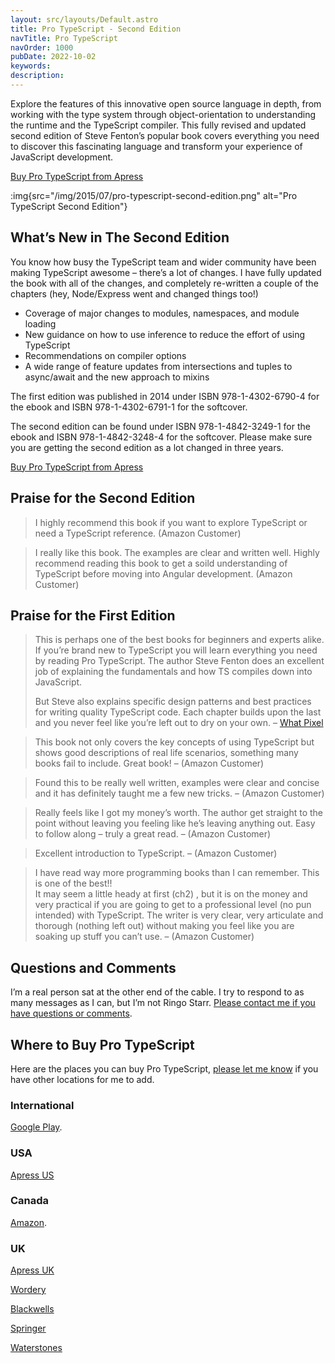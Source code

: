 ```yaml
---
layout: src/layouts/Default.astro
title: Pro TypeScript - Second Edition
navTitle: Pro TypeScript
navOrder: 1000
pubDate: 2022-10-02
keywords: 
description: 
---
```


Explore the features of this innovative open source language in depth, from working with the type system through object-orientation to understanding the runtime and the TypeScript compiler. This fully revised and updated second edition of Steve Fenton’s popular book covers everything you need to discover this fascinating language and transform your experience of JavaScript development.

[Buy Pro TypeScript from Apress](https://www.apress.com/us/book/9781484232484)

:img{src="/img/2015/07/pro-typescript-second-edition.png" alt="Pro TypeScript Second Edition"}

## What’s New in The Second Edition

You know how busy the TypeScript team and wider community have been making TypeScript awesome – there’s a lot of changes. I have fully updated the book with all of the changes, and completely re-written a couple of the chapters (hey, Node/Express went and changed things too!)

- Coverage of major changes to modules, namespaces, and module loading
- New guidance on how to use inference to reduce the effort of using TypeScript
- Recommendations on compiler options
- A wide range of feature updates from intersections and tuples to async/await and the new approach to mixins

The first edition was published in 2014 under ISBN 978-1-4302-6790-4 for the ebook and ISBN 978-1-4302-6791-1 for the softcover.

The second edition can be found under ISBN 978-1-4842-3249-1 for the ebook and ISBN 978-1-4842-3248-4 for the softcover. Please make sure you are getting the second edition as a lot changed in three years.

[Buy Pro TypeScript from Apress](https://www.apress.com/us/book/9781484232484)

## Praise for the Second Edition

> I highly recommend this book if you want to explore TypeScript or need a TypeScript reference. (Amazon Customer)

> I really like this book. The examples are clear and written well. Highly recommend reading this book to get a soild understanding of TypeScript before moving into Angular development. (Amazon Customer)

## Praise for the First Edition

> This is perhaps one of the best books for beginners and experts alike. If you’re brand new to TypeScript you will learn everything you need by reading Pro TypeScript. The author Steve Fenton does an excellent job of explaining the fundamentals and how TS compiles down into JavaScript.
> 
> But Steve also explains specific design patterns and best practices for writing quality TypeScript code. Each chapter builds upon the last and you never feel like you’re left out to dry on your own. – [What Pixel](http://whatpixel.com/top-10-typescript-books/)

> This book not only covers the key concepts of using TypeScript but shows good descriptions of real life scenarios, something many books fail to include. Great book! – (Amazon Customer)

> Found this to be really well written, examples were clear and concise and it has definitely taught me a few new tricks. – (Amazon Customer)

> Really feels like I got my money’s worth. The author get straight to the point without leaving you feeling like he’s leaving anything out. Easy to follow along – truly a great read. – (Amazon Customer)

> Excellent introduction to TypeScript. – (Amazon Customer)

> I have read way more programming books than I can remember. This is one of the best!!  
> It may seem a little heady at first (ch2) , but it is on the money and very practical if you are going to get to a professional level (no pun intended) with TypeScript. The writer is very clear, very articulate and thorough (nothing left out) without making you feel like you are soaking up stuff you can’t use. – (Amazon Customer)

## Questions and Comments

I’m a real person sat at the other end of the cable. I try to respond to as many messages as I can, but I’m not Ringo Starr. [Please contact me if you have questions or comments](/contact/).

## Where to Buy Pro TypeScript

Here are the places you can buy Pro TypeScript, [please let me know](/contact/) if you have other locations for me to add.

### International

[Google Play](https://play.google.com/store/books/details/Steve_Fenton_Pro_TypeScript?id=ZEtADwAAQBAJ).

### USA

[Apress US](https://www.apress.com/us/book/9781484232484)

### Canada

[Amazon](https://www.amazon.ca/Pro-TypeScript-Application-Scale-JavaScript-Development-ebook/dp/B077R9WMWJ/).

### UK

[Apress UK](https://www.apress.com/gb/book/9781484232484)

[Wordery](https://wordery.com/pro-typescript-steve-fenton-9781484232484)

[Blackwells](https://blackwells.co.uk/bookshop/product/9781484232484)

[Springer](http://www.springer.com/gb/book/9781484232484)

[Waterstones](https://www.waterstones.com/book/pro-typescript/steve-fenton/9781484232484)